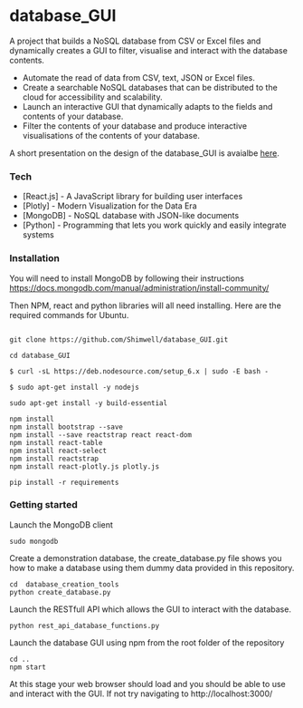 # database_GUI

A project that builds a NoSQL database from CSV or Excel files and dynamically creates a GUI to filter, visualise and interact with the database contents.

  - Automate the read of data from CSV, text, JSON or Excel files.
  - Create a searchable NoSQL databases that can be distributed to the cloud for accessibility and scalability.
  - Launch an interactive GUI that dynamically adapts to the fields and contents of your database.
  - Filter the contents of your database and produce interactive visualisations of the contents of your database.

A short presentation on the design of the database_GUI is avaialbe [here].



### Tech
* [React.js] - A JavaScript library for building user interfaces
* [Plotly] - Modern Visualization for the Data Era
* [MongoDB] - NoSQL database with JSON-like documents
* [Python] - Programming that lets you work quickly and easily integrate systems  

### Installation

You will need to install MongoDB by following their instructions https://docs.mongodb.com/manual/administration/install-community/

Then NPM, react and python libraries will all need installing. Here are the required commands for Ubuntu.


```

git clone https://github.com/Shimwell/database_GUI.git

cd database_GUI

$ curl -sL https://deb.nodesource.com/setup_6.x | sudo -E bash -

$ sudo apt-get install -y nodejs

sudo apt-get install -y build-essential

npm install
npm install bootstrap --save
npm install --save reactstrap react react-dom
npm install react-table
npm install react-select
npm install reactstrap
npm install react-plotly.js plotly.js

pip install -r requirements

```

### Getting started

Launch the MongoDB client

```
sudo mongodb
```


Create a demonstration database, the create_database.py file shows you how to make a database using them dummy data provided in this repository.

```
cd  database_creation_tools
python create_database.py

```

Launch the RESTfull API which allows the GUI to interact with the database.

```
python rest_api_database_functions.py
```

Launch the database GUI using npm from the root folder of the repository

```
cd ..
npm start
```

At this stage your web browser should load and you should be able to use and interact with the GUI. If not try navigating to http://localhost:3000/


[here]: <https://slides.com/shimwell/database_gui#/>

